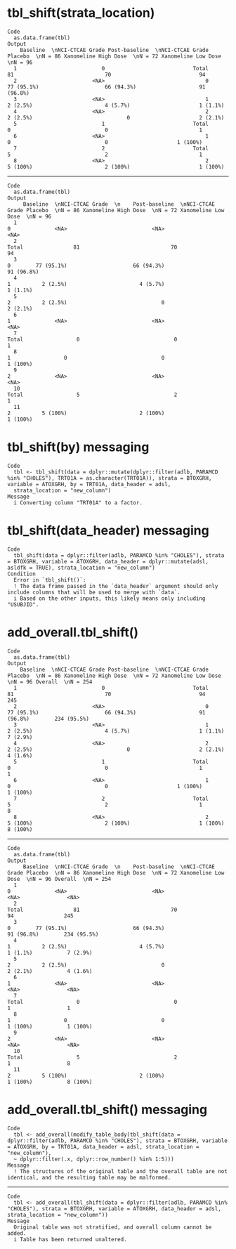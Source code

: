 # tbl_shift(strata_location)

    Code
      as.data.frame(tbl)
    Output
        Baseline  \nNCI-CTCAE Grade Post-baseline  \nNCI-CTCAE Grade Placebo  \nN = 86 Xanomeline High Dose  \nN = 72 Xanomeline Low Dose  \nN = 96
      1                           0                            Total                81                             70                            94
      2                        <NA>                                0        77 (95.1%)                     66 (94.3%)                    91 (96.8%)
      3                        <NA>                                1          2 (2.5%)                       4 (5.7%)                      1 (1.1%)
      4                        <NA>                                2          2 (2.5%)                              0                      2 (2.1%)
      5                           1                            Total                 0                              0                             1
      6                        <NA>                                1                 0                              0                      1 (100%)
      7                           2                            Total                 5                              2                             1
      8                        <NA>                                2          5 (100%)                       2 (100%)                      1 (100%)

---

    Code
      as.data.frame(tbl)
    Output
         Baseline  \nNCI-CTCAE Grade  \n    Post-baseline  \nNCI-CTCAE Grade Placebo  \nN = 86 Xanomeline High Dose  \nN = 72 Xanomeline Low Dose  \nN = 96
      1                                                                    0              <NA>                           <NA>                          <NA>
      2                                                                Total                81                             70                            94
      3                                                                    0        77 (95.1%)                     66 (94.3%)                    91 (96.8%)
      4                                                                    1          2 (2.5%)                       4 (5.7%)                      1 (1.1%)
      5                                                                    2          2 (2.5%)                              0                      2 (2.1%)
      6                                                                    1              <NA>                           <NA>                          <NA>
      7                                                                Total                 0                              0                             1
      8                                                                    1                 0                              0                      1 (100%)
      9                                                                    2              <NA>                           <NA>                          <NA>
      10                                                               Total                 5                              2                             1
      11                                                                   2          5 (100%)                       2 (100%)                      1 (100%)

# tbl_shift(by) messaging

    Code
      tbl <- tbl_shift(data = dplyr::mutate(dplyr::filter(adlb, PARAMCD %in% "CHOLES"), TRT01A = as.character(TRT01A)), strata = BTOXGRH, variable = ATOXGRH, by = TRT01A, data_header = adsl,
      strata_location = "new_column")
    Message
      i Converting column "TRT01A" to a factor.

# tbl_shift(data_header) messaging

    Code
      tbl_shift(data = dplyr::filter(adlb, PARAMCD %in% "CHOLES"), strata = BTOXGRH, variable = ATOXGRH, data_header = dplyr::mutate(adsl, asldfk = TRUE), strata_location = "new_column")
    Condition
      Error in `tbl_shift()`:
      ! The data frame passed in the `data_header` argument should only include columns that will be used to merge with `data`.
      i Based on the other inputs, this likely means only including "USUBJID".

# add_overall.tbl_shift()

    Code
      as.data.frame(tbl)
    Output
        Baseline  \nNCI-CTCAE Grade Post-baseline  \nNCI-CTCAE Grade Placebo  \nN = 86 Xanomeline High Dose  \nN = 72 Xanomeline Low Dose  \nN = 96 Overall  \nN = 254
      1                           0                            Total                81                             70                            94                245
      2                        <NA>                                0        77 (95.1%)                     66 (94.3%)                    91 (96.8%)        234 (95.5%)
      3                        <NA>                                1          2 (2.5%)                       4 (5.7%)                      1 (1.1%)           7 (2.9%)
      4                        <NA>                                2          2 (2.5%)                              0                      2 (2.1%)           4 (1.6%)
      5                           1                            Total                 0                              0                             1                  1
      6                        <NA>                                1                 0                              0                      1 (100%)           1 (100%)
      7                           2                            Total                 5                              2                             1                  8
      8                        <NA>                                2          5 (100%)                       2 (100%)                      1 (100%)           8 (100%)

---

    Code
      as.data.frame(tbl)
    Output
         Baseline  \nNCI-CTCAE Grade  \n    Post-baseline  \nNCI-CTCAE Grade Placebo  \nN = 86 Xanomeline High Dose  \nN = 72 Xanomeline Low Dose  \nN = 96 Overall  \nN = 254
      1                                                                    0              <NA>                           <NA>                          <NA>               <NA>
      2                                                                Total                81                             70                            94                245
      3                                                                    0        77 (95.1%)                     66 (94.3%)                    91 (96.8%)        234 (95.5%)
      4                                                                    1          2 (2.5%)                       4 (5.7%)                      1 (1.1%)           7 (2.9%)
      5                                                                    2          2 (2.5%)                              0                      2 (2.1%)           4 (1.6%)
      6                                                                    1              <NA>                           <NA>                          <NA>               <NA>
      7                                                                Total                 0                              0                             1                  1
      8                                                                    1                 0                              0                      1 (100%)           1 (100%)
      9                                                                    2              <NA>                           <NA>                          <NA>               <NA>
      10                                                               Total                 5                              2                             1                  8
      11                                                                   2          5 (100%)                       2 (100%)                      1 (100%)           8 (100%)

# add_overall.tbl_shift() messaging

    Code
      tbl <- add_overall(modify_table_body(tbl_shift(data = dplyr::filter(adlb, PARAMCD %in% "CHOLES"), strata = BTOXGRH, variable = ATOXGRH, by = TRT01A, data_header = adsl, strata_location = "new_column"),
      ~ dplyr::filter(.x, dplyr::row_number() %in% 1:5)))
    Message
      ! The structures of the original table and the overall table are not identical, and the resulting table may be malformed.

---

    Code
      tbl <- add_overall(tbl_shift(data = dplyr::filter(adlb, PARAMCD %in% "CHOLES"), strata = BTOXGRH, variable = ATOXGRH, data_header = adsl, strata_location = "new_column"))
    Message
      Original table was not stratified, and overall column cannot be added.
      i Table has been returned unaltered.

